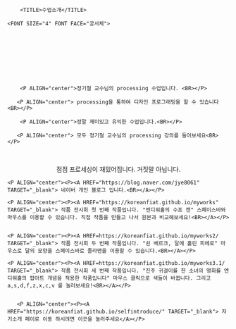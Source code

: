 <HTML>




<HEAD>




        <TITLE>수업소개</TITLE>

</HEAD>




<BODY BACKGROUND="FLOWER.JPG" LINK="red" LEFTMARGIN="100" TOPMARGIN="100">
	
	<FONT SIZE="4" FONT FACE="궁서체">
<BR><BR><BR><BR><BR><BR>
	
        <P ALIGN="center">정기철 교수님의 processing 수업입니다. <BR></P>

       <P ALIGN="center"> processing을 통하여 디자인 프로그래밍을 할 수 있습니다 <BR></P>

        <P ALIGN="center">정말 재미있고 유익한 수업입니다.<BR></P>

       <P ALIGN="center"> 모두 정기철 교수님의 processing 강의를 들어보세요<BR></P>
       
       <P ALIGN="center"> 점점 프로세싱이 재밌어집니다. 거짓말 아닙니다.<BR></P>
	
	<P ALIGN="center"><P><A HREF="https://blog.naver.com/jye8061" TARGET="_blank"> 네이버 개인 블로그 입니다.<BR></A></P>
	
	<P ALIGN="center"><P><A HREF="https://koreanfiat.github.io/myworks" TARGET="_blank"> 작품 전시회 첫 번째 작품입니다. "엔디워홀의 수프 캔" 스페이스바와 마우스를 이용할 수 있습니다. 직접 작품을 만들고 나서 원본과 비교해보세요!<BR></A></P>
	
	
	<P ALIGN="center"><P><A HREF=https://koreanfiat.github.io/myworks2/ TARGET="_blank"> 작품 전시회 두 번째 작품입니다. "쇤 베르크, 달에 홀린 피에로" 마우스로 달의 모양을 스페이스바로 졸라맨을 이용할 수 있습니다.<BR></A></P>
	
	<P ALIGN="center"><P><A HREF=https://koreanfiat.github.io/myworks3.1/ TARGET="_blank"> 작품 전시회 세 번째 작품입니다. "진주 귀걸이를 한 소녀의 명화를 엔디워홀의 팝아트 개념을 적용한 작품입니다" 마우스 클릭으로 색들이 바뀝니다. 그리고 a,s,d,f,z,x,c,v 를 눌러보세요!<BR></A></P>

	
       <P ALIGN="center"><P><A HREF="https://koreanfiat.github.io/selfintroduce/" TARGET="_blank"> 자기소개 페이로 이동 하시려면 이곳을 눌러주세요</A></P>	
       


